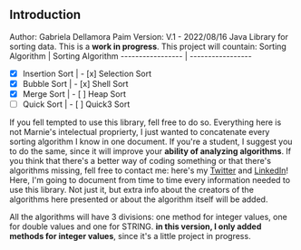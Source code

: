 ## Introduction
Author: Gabriela Dellamora Paim
Version: V.1 - 2022/08/16
Java Library for sorting data. This is a **work in progress**. This project will countain:
Sorting Algorithm | Sorting Algorithm
----------------- | -----------------
- [x] Insertion Sort | - [x] Selection Sort
- [x] Bubble Sort | - [x] Shell Sort
- [x] Merge Sort | - [ ] Heap Sort
- [ ] Quick Sort | - [ ] Quick3 Sort

If you fell tempted to use this library, fell free to do so. Everything here is not Marnie's intelectual proprierty, I just wanted to concatenate every sorting algorithm I know in one document. If you're a student, I suggest you to do the same, since it will improve your **ability of analyzing algorithms**. If you think that there's a better way of coding something or that there's algorithms missing, fell free to contact me: here's my [Twitter](https://twitter.com/MarnieGrenat) and [LinkedIn](https://www.linkedin.com/in/gabriela-dellamora/)!
Here, I'm going to document from time to time every information needed to use this library. Not just it, but extra info about the creators of the algorithms here presented or about the algorithm itself will be added.

All the algorithms will have 3 divisions: one method for integer values, one for double values and one for STRING. **in this version, I only added methods for integer values**, since it's a little project in progress.
